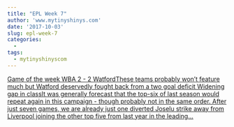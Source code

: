 ```yaml
---
title: "EPL Week 7"
author: 'www.mytinyshinys.com'
date: '2017-10-03'
slug: epl-week-7
categories:
  - 
tags:
  - mytinyshinyscom
---
```


[Game of the week WBA 2 - 2 WatfordThese teams probably won’t feature much but Watford deservedly fought back from a two goal deficit Widening gap in classIt was generally forecast that the top-six of last season would repeat again in this campaign - though probably not in the same order. After just seven games, we are already just one diverted Joselu strike away from Liverpool joining the other top five from last year in the leading...<click to read more>](https://www.mytinyshinys.com/2017/10/03/epl2018_wk7/)

